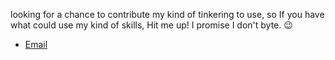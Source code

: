 looking for a chance to contribute my kind of tinkering to use, so If you have what could use my kind of skills, Hit me up! I promise I don't byte. 😉


- [Email](mailto:kelvinkalumba189@gmail.com)


